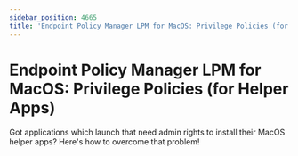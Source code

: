 ```yaml
---
sidebar_position: 4665
title: 'Endpoint Policy Manager LPM for MacOS: Privilege Policies (for Helper Apps)'
---
```


# Endpoint Policy Manager LPM for MacOS: Privilege Policies (for Helper Apps)

Got applications which launch that need admin rights to install their MacOS helper apps? Here's how to overcome that problem!